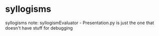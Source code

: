 # syllogisms
 syllogisms
note: syllogismEvaluator - Presentation.py is just the one that doesn't have stuff for debugging 